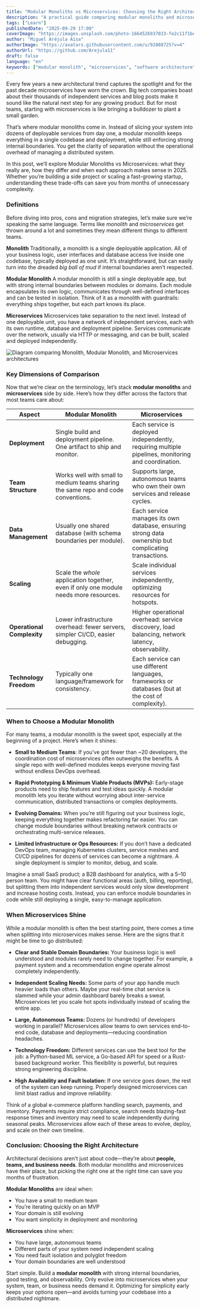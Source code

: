 ```yaml
---
title: "Modular Monoliths vs Microservices: Choosing the Right Architecture in 2025"
description: "A practical guide comparing modular monoliths and microservices, helping developers choose the right architecture for their team, product, and scaling needs."
tags: ["Learn"]
publishedDate: "2025-09-29 17:00"
coverImage: "https://images.unsplash.com/photo-1664526937033-fe2c11f1be25?q=80&w=2232&auto=format&fit=crop&ixlib=rb-4.1.0&ixid=M3wxMjA3fDB8MHxwaG90by1wYWdlfHx8fGVufDB8fHx8fA%3D%3D"
author: "Miguel Aréjula Aísa"
authorImage: "https://avatars.githubusercontent.com/u/92888725?v=4"
authorUrl: "https://github.com/Arejula11"
draft: false
language: "en"
keywords: ["modular monolith", "microservices", "software architecture", "scaling applications", "team organization", "deployment strategies", "devops", "software design", "system architecture", "2025 technology trends"]
---
```


Every few years a new architectural trend captures the spotlight and for the past decade microservices have worn the crown. Big tech companies boast about their thousands of independent services and blog posts make it sound like the natural next step for any growing product. But for most teams, starting with microservices is like bringing a bulldozer to plant a small garden.

That’s where modular monoliths come in. Instead of slicing your system into dozens of deployable services from day one, a modular monolith keeps everything in a single codebase and deployment, while still enforcing strong internal boundaries. You get the clarity of separation without the operational overhead of managing a distributed system.

In this post, we’ll explore Modular Monoliths vs Microservices: what they really are, how they differ and when each approach makes sense in 2025. Whether you’re building a side project or scaling a fast-growing startup, understanding these trade-offs can save you from months of unnecessary complexity.


###  Definitions

Before diving into pros, cons and migration strategies, let’s make sure we’re speaking the same language. Terms like *monolith* and *microservices* get thrown around a lot and sometimes they mean different things to different teams.

**Monolith**
Traditionally, a monolith is a single deployable application. All of your business logic, user interfaces and database access live inside one codebase, typically deployed as one unit. It’s straightforward, but can easily turn into the dreaded *big ball of mud* if internal boundaries aren’t respected.

**Modular Monolith**
A modular monolith is still a single deployable app, but with strong internal boundaries between modules or domains. Each module encapsulates its own logic, communicates through well-defined interfaces and can be tested in isolation. Think of it as a monolith with guardrails: everything ships together, but each part knows its place.

**Microservices**
Microservices take separation to the next level. Instead of one deployable unit, you have a network of independent services, each with its own runtime, database and deployment pipeline. Services communicate over the network, usually via HTTP or messaging, and can be built, scaled and deployed independently.

![Diagram comparing Monolith, Modular Monolith, and Microservices architectures](/assets/MonolithVSmicroservices.webp)

### Key Dimensions of Comparison

Now that we’re clear on the terminology, let’s stack **modular monoliths** and **microservices** side by side.
Here’s how they differ across the factors that most teams care about:

<div class="overflow-x-auto ">

| **Aspect**                 | **Modular Monolith**                                                                 | **Microservices**                                                                                    |
| -------------------------- | ------------------------------------------------------------------------------------ | ---------------------------------------------------------------------------------------------------- |
| **Deployment**             | Single build and deployment pipeline. One artifact to ship and monitor.              | Each service is deployed independently, requiring multiple pipelines, monitoring and coordination.  |
| **Team Structure**         | Works well with small to medium teams sharing the same repo and code conventions.    | Supports large, autonomous teams who own their own services and release cycles.                      |
| **Data Management**        | Usually one shared database (with schema boundaries per module).                     | Each service manages its own database, ensuring strong data ownership but complicating transactions. |
| **Scaling**                | Scale the *whole* application together, even if only one module needs more resources. | Scale individual services independently, optimizing resources for hotspots.                          |
| **Operational Complexity** | Lower infrastructure overhead: fewer servers, simpler CI/CD, easier debugging.       | Higher operational overhead: service discovery, load balancing, network latency, observability.      |
| **Technology Freedom**     | Typically one language/framework for consistency.                                    | Each service can use different languages, frameworks or databases (but at the cost of complexity).  |

</div>

###  When to Choose a Modular Monolith

For many teams, a modular monolith is the sweet spot, especially at the beginning of a project.
Here’s when it shines:

* **Small to Medium Teams**:
  If you’ve got fewer than ~20 developers, the coordination cost of microservices often outweighs the benefits.
  A single repo with well-defined modules keeps everyone moving fast without endless DevOps overhead.

* **Rapid Prototyping & Minimum Viable Products (MVPs):**
  Early-stage products need to ship features and test ideas quickly. A modular monolith lets you iterate without worrying about inter-service communication, distributed transactions or complex deployments.

* **Evolving Domains:**
  When you’re still figuring out your business logic, keeping everything together makes refactoring far easier.
  You can change module boundaries without breaking network contracts or orchestrating multi-service releases.

* **Limited Infrastructure or Ops Resources:**
  If you don’t have a dedicated DevOps team, managing Kubernetes clusters, service meshes and CI/CD pipelines for dozens of services can become a nightmare. A single deployment is simpler to monitor, debug, and scale.


Imagine a small SaaS product; a B2B dashboard for analytics, with a 5–10 person team.
You might have clear functional areas (auth, billing, reporting), but splitting them into independent services would only slow development and increase hosting costs.
Instead, you can enforce module boundaries in code while still deploying a single, easy-to-manage application.

### When Microservices Shine

While a modular monolith is often the best starting point, there comes a time when splitting into microservices makes sense.
Here are the signs that it might be time to go distributed:

* **Clear and Stable Domain Boundaries:**
  Your business logic is well understood and modules rarely need to change together.
  For example, a payment system and a recommendation engine operate almost completely independently.

* **Independent Scaling Needs:**
  Some parts of your app handle much heavier loads than others.
  Maybe your real-time chat service is slammed while your admin dashboard barely breaks a sweat.
  Microservices let you scale hot spots individually instead of scaling the entire app.

* **Large, Autonomous Teams:**
  Dozens (or hundreds) of developers working in parallel?
  Microservices allow teams to own services end-to-end code, database and deployments—reducing coordination headaches.

* **Technology Freedom:**
  Different services can use the best tool for the job: a Python-based ML service, a Go-based API for speed or a Rust-based background worker.
  This flexibility is powerful, but requires strong engineering discipline.

* **High Availability and Fault Isolation:**
  If one service goes down, the rest of the system can keep running.
  Properly designed microservices can limit blast radius and improve reliability.


Think of a global e-commerce platform handling search, payments, and inventory.
Payments require strict compliance, search needs blazing-fast response times and inventory may need to scale independently during seasonal peaks.
Microservices allow each of these areas to evolve, deploy, and scale on their own timeline.



### Conclusion: Choosing the Right Architecture

Architectural decisions aren’t just about code—they’re about **people, teams, and business needs**. Both modular monoliths and microservices have their place, but picking the right one at the right time can save you months of frustration.

**Modular Monoliths** are ideal when:

* You have a small to medium team
* You’re iterating quickly on an MVP
* Your domain is still evolving
* You want simplicity in deployment and monitoring

**Microservices** shine when:

* You have large, autonomous teams
* Different parts of your system need independent scaling
* You need fault isolation and polyglot freedom
* Your domain boundaries are well understood


Start simple. Build a **modular monolith** with strong internal boundaries, good testing, and observability. Only evolve into microservices when your system, team, or business needs demand it. Optimizing for simplicity early keeps your options open—and avoids turning your codebase into a distributed nightmare.

